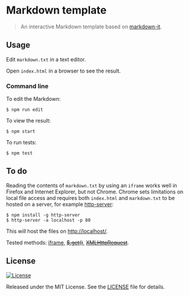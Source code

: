 Markdown template
=================

> An interactive Markdown template based on
> [markdown-it](https://github.com/markdown-it/markdown-it).

Usage
-----

Edit `markdown.txt` in a text editor.

Open `index.html` in a browser to see the result.

### Command line

To edit the Markdown:

    $ npm run edit

To view the result:

    $ npm start

To run tests:

    $ npm test

To do
-----

Reading the contents of `markdown.txt` by using an `iframe` works well
in Firefox and Internet Explorer, but not Chrome. Chrome sets
limitations on local file access and requires both `index.html` and
`markdown.txt` to be hosted on a server, for example
[http-server](https://www.npmjs.com/package/http-server):

    $ npm install -g http-server
    $ http-server -a localhost -p 80

This will host the files on <http://localhost/>.

Tested methods:
[iframe](http://stackoverflow.com/questions/1796619/how-to-access-the-content-of-an-iframe-with-jquery),
~~[$.get()](https://api.jquery.com/jquery.get/)~~,
~~[XMLHttpRequest](http://stackoverflow.com/questions/14446447/javascript-read-local-text-file)~~.

License
-------

[![License][license-image]][license-url]

Released under the MIT License. See the [LICENSE](LICENSE) file
for details.

[license-image]: https://img.shields.io/npm/l/markdownlint.svg
[license-url]: http://opensource.org/licenses/MIT
